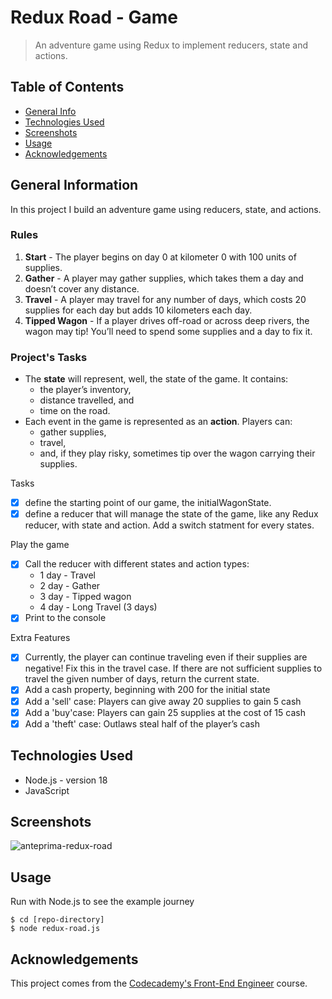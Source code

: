 # Redux Road - Game
> An adventure game using Redux to implement reducers, state and actions.

## Table of Contents
* [General Info](#general-information)
* [Technologies Used](#technologies-used)
* [Screenshots](#screenshots)
* [Usage](#usage)
* [Acknowledgements](#acknowledgements)


## General Information
In this project I build an adventure game using reducers, state, and actions. 
### Rules
1. **Start** - The player begins on day 0 at kilometer 0 with 100 units of supplies.
2. **Gather** - A player may gather supplies, which takes them a day and doesn’t cover any distance.
3. **Travel** - A player may travel for any number of days, which costs 20 supplies for each day but adds 10 kilometers each day.
4. **Tipped Wagon** - If a player drives off-road or across deep rivers, the wagon may tip! You’ll need to spend some supplies and a day to fix it.


### Project's Tasks

- The **state** will represent, well, the state of the game. It contains:
    - the player’s inventory,
    - distance travelled, and
    - time on the road.
- Each event in the game is represented as an **action**. Players can:
    - gather supplies,
    - travel,
    - and, if they play risky, sometimes tip over the wagon carrying their supplies.

Tasks
- [x] define the starting point of our game, the initialWagonState.
- [x] define a reducer that will manage the state of the game, like any Redux reducer, with state and action. Add a switch statment for every states.

Play the game
- [x] Call the reducer with different states and action types:
  - 1 day - Travel
  - 2 day - Gather
  - 3 day - Tipped wagon
  - 4 day - Long Travel (3 days)
- [x] Print to the console

Extra Features
- [x] Currently, the player can continue traveling even if their supplies are negative! Fix this in the travel case. If there are not sufficient supplies to travel the given number of days, return the current state.
- [x] Add a cash property, beginning with 200 for the initial state
- [x] Add a 'sell' case: Players can give away 20 supplies to gain 5 cash
- [x] Add a 'buy'case: Players can gain 25 supplies at the cost of 15 cash
- [x] Add a 'theft' case: Outlaws steal half of the player’s cash

## Technologies Used
- Node.js - version 18
- JavaScript

## Screenshots
![anteprima-redux-road](https://github.com/SimonaPiz/Redux-Road-Game/assets/91121660/243f294c-379c-42e4-885b-3fed8a6bec9c)
<!-- If you have screenshots you'd like to share, include them here. -->

## Usage
Run with Node.js to see the example journey 

```
$ cd [repo-directory]
$ node redux-road.js
```

## Acknowledgements
This project comes from the [Codecademy's Front-End Engineer](https://join.codecademy.com/learn/paths/front-end-engineer-career-path-b/) course.
